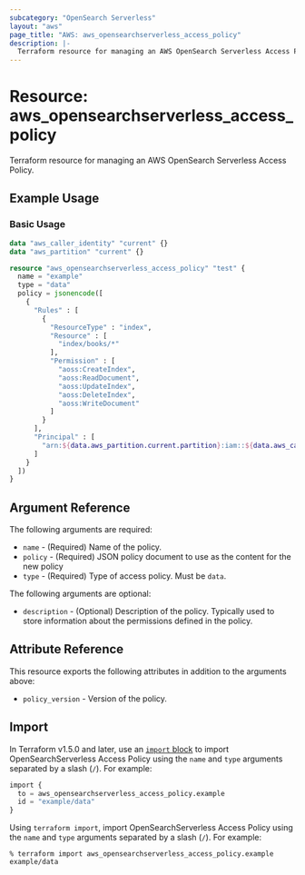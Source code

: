 ```yaml
---
subcategory: "OpenSearch Serverless"
layout: "aws"
page_title: "AWS: aws_opensearchserverless_access_policy"
description: |-
  Terraform resource for managing an AWS OpenSearch Serverless Access Policy.
---
```


# Resource: aws_opensearchserverless_access_policy

Terraform resource for managing an AWS OpenSearch Serverless Access Policy.

## Example Usage

### Basic Usage

```terraform
data "aws_caller_identity" "current" {}
data "aws_partition" "current" {}

resource "aws_opensearchserverless_access_policy" "test" {
  name = "example"
  type = "data"
  policy = jsonencode([
    {
      "Rules" : [
        {
          "ResourceType" : "index",
          "Resource" : [
            "index/books/*"
          ],
          "Permission" : [
            "aoss:CreateIndex",
            "aoss:ReadDocument",
            "aoss:UpdateIndex",
            "aoss:DeleteIndex",
            "aoss:WriteDocument"
          ]
        }
      ],
      "Principal" : [
        "arn:${data.aws_partition.current.partition}:iam::${data.aws_caller_identity.current.account_id}:user/admin"
      ]
    }
  ])
}
```

## Argument Reference

The following arguments are required:

* `name` - (Required) Name of the policy.
* `policy` - (Required) JSON policy document to use as the content for the new policy
* `type` - (Required) Type of access policy. Must be `data`.

The following arguments are optional:

* `description` - (Optional) Description of the policy. Typically used to store information about the permissions defined in the policy.

## Attribute Reference

This resource exports the following attributes in addition to the arguments above:

* `policy_version` - Version of the policy.

## Import

In Terraform v1.5.0 and later, use an [`import` block](https://developer.hashicorp.com/terraform/language/import) to import OpenSearchServerless Access Policy using the `name` and `type` arguments separated by a slash (`/`). For example:

```terraform
import {
  to = aws_opensearchserverless_access_policy.example
  id = "example/data"
}
```

Using `terraform import`, import OpenSearchServerless Access Policy using the `name` and `type` arguments separated by a slash (`/`). For example:

```console
% terraform import aws_opensearchserverless_access_policy.example example/data
```
